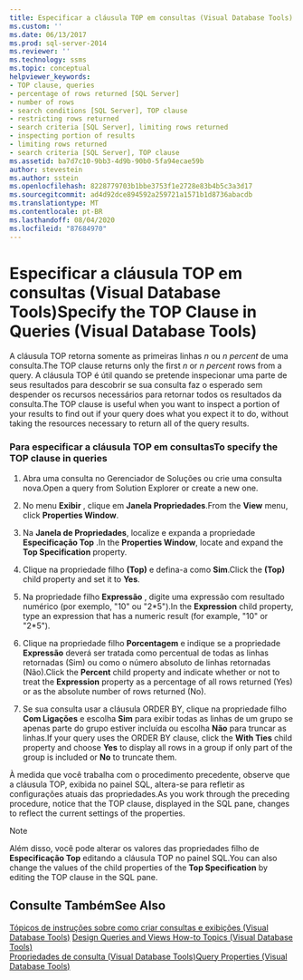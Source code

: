 ```yaml
---
title: Especificar a cláusula TOP em consultas (Visual Database Tools) | Microsoft Docs
ms.custom: ''
ms.date: 06/13/2017
ms.prod: sql-server-2014
ms.reviewer: ''
ms.technology: ssms
ms.topic: conceptual
helpviewer_keywords:
- TOP clause, queries
- percentage of rows returned [SQL Server]
- number of rows
- search conditions [SQL Server], TOP clause
- restricting rows returned
- search criteria [SQL Server], limiting rows returned
- inspecting portion of results
- limiting rows returned
- search criteria [SQL Server], TOP clause
ms.assetid: ba7d7c10-9bb3-4d9b-90b0-5fa94ecae59b
author: stevestein
ms.author: sstein
ms.openlocfilehash: 8228779703b1bbe3753f1e2728e83b4b5c3a3d17
ms.sourcegitcommit: ad4d92dce894592a259721a1571b1d8736abacdb
ms.translationtype: MT
ms.contentlocale: pt-BR
ms.lasthandoff: 08/04/2020
ms.locfileid: "87684970"
---
```

# <a name="specify-the-top-clause-in-queries-visual-database-tools"></a><span data-ttu-id="7d1a2-102">Especificar a cláusula TOP em consultas (Visual Database Tools)</span><span class="sxs-lookup"><span data-stu-id="7d1a2-102">Specify the TOP Clause in Queries (Visual Database Tools)</span></span>
  <span data-ttu-id="7d1a2-103">A cláusula TOP retorna somente as primeiras linhas *n* ou *n percent* de uma consulta.</span><span class="sxs-lookup"><span data-stu-id="7d1a2-103">The TOP clause returns only the first *n* or *n percent* rows from a query.</span></span> <span data-ttu-id="7d1a2-104">A cláusula TOP é útil quando se pretende inspecionar uma parte de seus resultados para descobrir se sua consulta faz o esperado sem despender os recursos necessários para retornar todos os resultados da consulta.</span><span class="sxs-lookup"><span data-stu-id="7d1a2-104">The TOP clause is useful when you want to inspect a portion of your results to find out if your query does what you expect it to do, without taking the resources necessary to return all of the query results.</span></span>  
  
### <a name="to-specify-the-top-clause-in-queries"></a><span data-ttu-id="7d1a2-105">Para especificar a cláusula TOP em consultas</span><span class="sxs-lookup"><span data-stu-id="7d1a2-105">To specify the TOP clause in queries</span></span>  
  
1.  <span data-ttu-id="7d1a2-106">Abra uma consulta no Gerenciador de Soluções ou crie uma consulta nova.</span><span class="sxs-lookup"><span data-stu-id="7d1a2-106">Open a query from Solution Explorer or create a new one.</span></span>  
  
2.  <span data-ttu-id="7d1a2-107">No menu **Exibir** , clique em **Janela Propriedades**.</span><span class="sxs-lookup"><span data-stu-id="7d1a2-107">From the **View** menu, click **Properties Window**.</span></span>  
  
3.  <span data-ttu-id="7d1a2-108">Na **Janela de Propriedades**, localize e expanda a propriedade **Especificação Top** .</span><span class="sxs-lookup"><span data-stu-id="7d1a2-108">In the **Properties Window**, locate and expand the **Top Specification** property.</span></span>  
  
4.  <span data-ttu-id="7d1a2-109">Clique na propriedade filho **(Top)** e defina-a como **Sim**.</span><span class="sxs-lookup"><span data-stu-id="7d1a2-109">Click the **(Top)** child property and set it to **Yes**.</span></span>  
  
5.  <span data-ttu-id="7d1a2-110">Na propriedade filho **Expressão** , digite uma expressão com resultado numérico (por exemplo, "10" ou "2\*5").</span><span class="sxs-lookup"><span data-stu-id="7d1a2-110">In the **Expression** child property, type an expression that has a numeric result (for example, "10" or "2\*5").</span></span>  
  
6.  <span data-ttu-id="7d1a2-111">Clique na propriedade filho **Porcentagem** e indique se a propriedade **Expressão** deverá ser tratada como percentual de todas as linhas retornadas (Sim) ou como o número absoluto de linhas retornadas (Não).</span><span class="sxs-lookup"><span data-stu-id="7d1a2-111">Click the **Percent** child property and indicate whether or not to treat the **Expression** property as a percentage of all rows returned (Yes) or as the absolute number of rows returned (No).</span></span>  
  
7.  <span data-ttu-id="7d1a2-112">Se sua consulta usar a cláusula ORDER BY, clique na propriedade filho **Com Ligações** e escolha **Sim** para exibir todas as linhas de um grupo se apenas parte do grupo estiver incluída ou escolha **Não** para truncar as linhas.</span><span class="sxs-lookup"><span data-stu-id="7d1a2-112">If your query uses the ORDER BY clause, click the **With Ties** child property and choose **Yes** to display all rows in a group if only part of the group is included or **No** to truncate them.</span></span>  
  
 <span data-ttu-id="7d1a2-113">À medida que você trabalha com o procedimento precedente, observe que a cláusula TOP, exibida no painel SQL, altera-se para refletir as configurações atuais das propriedades.</span><span class="sxs-lookup"><span data-stu-id="7d1a2-113">As you work through the preceding procedure, notice that the TOP clause, displayed in the SQL pane, changes to reflect the current settings of the properties.</span></span>  
  
> [!NOTE]  
>  <span data-ttu-id="7d1a2-114">Além disso, você pode alterar os valores das propriedades filho de **Especificação Top** editando a cláusula TOP no painel SQL.</span><span class="sxs-lookup"><span data-stu-id="7d1a2-114">You can also change the values of the child properties of the **Top Specification** by editing the TOP clause in the SQL pane.</span></span>  
  
## <a name="see-also"></a><span data-ttu-id="7d1a2-115">Consulte Também</span><span class="sxs-lookup"><span data-stu-id="7d1a2-115">See Also</span></span>  
 <span data-ttu-id="7d1a2-116">[Tópicos de instruções sobre como criar consultas e exibições &#40;Visual Database Tools&#41;](visual-database-tools.md) </span><span class="sxs-lookup"><span data-stu-id="7d1a2-116">[Design Queries and Views How-to Topics &#40;Visual Database Tools&#41;](visual-database-tools.md) </span></span>  
 [<span data-ttu-id="7d1a2-117">Propriedades de consulta &#40;Visual Database Tools&#41;</span><span class="sxs-lookup"><span data-stu-id="7d1a2-117">Query Properties &#40;Visual Database Tools&#41;</span></span>](query-properties-visual-database-tools.md)  
  
  
